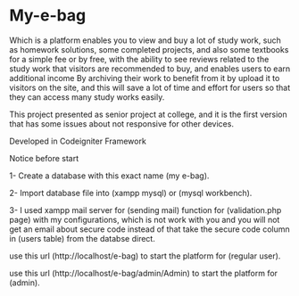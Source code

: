 # My-e-bag

Which is a platform enables you to view and buy a lot of study work, such as homework solutions, some completed projects, and also some textbooks for a simple fee or by free, with the ability to see reviews related to the study work that visitors are recommended to buy, and enables users to earn additional income By archiving their work to benefit from it by upload it to visitors on the site, and this will save a lot of time and effort for users so that they can access many study works easily.

This project presented as senior project at college, and it is the first version that has some issues about not responsive for other devices.

Developed in Codeigniter Framework

Notice before start

1- Create a database with this exact name (my e-bag).

2- Import database file into (xampp mysql) or (mysql workbench).

3- I used xampp mail server for (sending mail) function for (validation.php page) with my configurations, which is not work with you and you will not get an email about secure code instead of that take the secure code column in (users table) from the databse direct.

use this url (http://localhost/e-bag) to start the platform for (regular user).

use this url (http://localhost/e-bag/admin/Admin) to start the platform for (admin).
